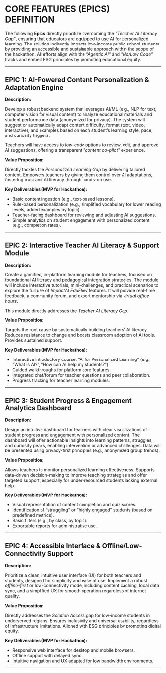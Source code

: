 # CORE FEATURES (EPICS) DEFINITION

The following **Epics** directly prioritize overcoming the *"Teacher AI Literacy Gap"*, ensuring that educators are equipped to use AI for personalized learning. The solution indirectly impacts low-income public school students by providing an accessible and sustainable approach within the scope of the hackathon. All efforts align with the *"Agentic AI"* and *"No/Low Code"* tracks and embed ESG principles by promoting educational equity.

---

## EPIC 1: AI-Powered Content Personalization & Adaptation Engine

**Description:**

Develop a robust backend system that leverages AI/ML (e.g., NLP for text, computer vision for visual content) to analyze educational materials and student performance data (anonymized for privacy). The system will suggest or automatically adapt content difficulty, format (text, video, interactive), and examples based on each student’s learning style, pace, and curiosity triggers.

Teachers will have access to *low-code* options to review, edit, and approve AI suggestions, offering a transparent *"content co-pilot"* experience.

**Value Proposition:**

Directly tackles the *Personalized Learning Gap* by delivering tailored content. Empowers teachers by giving them control over AI adaptations, fostering trust and AI literacy through hands-on use.

**Key Deliverables (MVP for Hackathon):**

- Basic content ingestion (e.g., text-based lessons).
- Rule-based personalization (e.g., simplified vocabulary for lower reading levels, added examples by topic).
- Teacher-facing dashboard for reviewing and adjusting AI suggestions.
- Simple analytics on student engagement with personalized content (e.g., completion rates).

---

## EPIC 2: Interactive Teacher AI Literacy & Support Module

**Description:**

Create a gamified, in-platform learning module for teachers, focused on foundational AI literacy and pedagogical integration strategies. The module will include interactive tutorials, mini-challenges, and practical scenarios to explore the full use of *ImpactAI EduFlow* features. It will provide real-time feedback, a community forum, and expert mentorship via *virtual office hours*.

This module directly addresses the *Teacher AI Literacy Gap*.

**Value Proposition:**

Targets the root cause by systematically building teachers' AI literacy. Reduces resistance to change and boosts classroom adoption of AI tools. Provides sustained support.

**Key Deliverables (MVP for Hackathon):**

- Interactive introductory course: “AI for Personalized Learning” (e.g., “What is AI?”, “How can AI help my students?”).
- Guided walkthroughs for platform core features.
- Integrated chat/forum for teacher questions and peer collaboration.
- Progress tracking for teacher learning modules.

---

## EPIC 3: Student Progress & Engagement Analytics Dashboard

**Description:**

Design an intuitive dashboard for teachers with clear visualizations of student progress and engagement with personalized content. The dashboard will offer actionable insights into learning patterns, struggles, and curiosity peaks, enabling intervention or advanced challenges. Data will be presented using privacy-first principles (e.g., anonymized group trends).

**Value Proposition:**

Allows teachers to monitor personalized learning effectiveness. Supports data-driven decision-making to improve teaching strategies and offer targeted support, especially for under-resourced students lacking external help.

**Key Deliverables (MVP for Hackathon):**

- Visual representation of content completion and quiz scores.
- Identification of “struggling” or “highly engaged” students (based on predefined metrics).
- Basic filters (e.g., by class, by topic).
- Exportable reports for administrative use.

---

## EPIC 4: Accessible Interface & Offline/Low-Connectivity Support

**Description:**

Prioritize a clean, intuitive user interface (UI) for both teachers and students, designed for simplicity and ease of use. Implement a robust *offline-first* or low-connectivity mode, including content caching, local data sync, and a simplified UX for smooth operation regardless of internet quality.

**Value Proposition:**

Directly addresses the *Solution Access* gap for low-income students in underserved regions. Ensures inclusivity and universal usability, regardless of infrastructure limitations. Aligned with ESG principles by promoting digital equity.

**Key Deliverables (MVP for Hackathon):**

- Responsive web interface for desktop and mobile browsers.
- Offline support with delayed sync.
- Intuitive navigation and UX adapted for low bandwidth environments.

---
